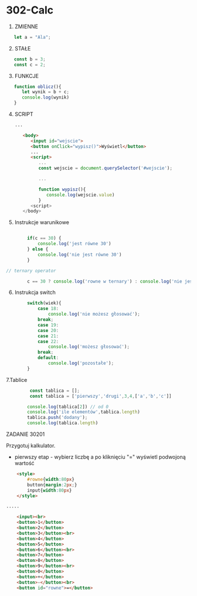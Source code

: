 # 302-Calc

1. ZMIENNE
```js
   let a = "Ala";
```
2. STAŁE
```js
   const b = 3;
   const c = 2;
```
3. FUNKCJE
```js
   function oblicz(){
      let wynik = b + c;
      console.log(wynik)
   }
```
4. SCRIPT
   ```html
   ...
   
      <body>
         <input id="wejscie">
         <button onClick="wypisz()">Wyświetl</button>
         ...
         <script>
            ...
            const wejscie = document.querySelector('#wejscie');

            ...
   
            function wypisz(){
               console.log(wejscie.value)
            }
         <script>
      </body>
   ```
5. Instrukcje warunikowe

```js

        if(c == 30) {
            console.log('jest równe 30')
        } else {
            console.log('nie jest równe 30')
        }

// ternary operator

        c == 30 ? console.log('rowne w ternary') : console.log('nie jest rowne 30')
```

6. Instrukcja switch
```js
        switch(wiek){
            case 18:
                console.log('nie możesz głosować');
            break;
            case 19:
            case 20:
            case 21:
            case 22:
                console.log('możesz głosować');
            break;
            default:
                console.log('pozostałe');
        }
```

7.Tablice

```js
         const tablica = [];
         const tablica = ['pierwszy','drugi',3,4,['a','b','c']]

        console.log(tablica[2]) // od 0
        console.log('ile elementów',tablica.length)
        tablica.push('dodany');
        console.log(tablica.length)
```

ZADANIE 30201

Przygotuj kalkulator.

- pierwszy etap - wybierz liczbę a po kliknięciu "=" wyświetl podwojoną wartość

```html
    <style>
        #rowne{width:80px}
        button{margin:2px;}
        input{width:80px}
    </style>

.....

    <input><br>
    <button>1</button>
    <button>2</button>
    <button>3</button><br>
    <button>4</button>
    <button>5</button>
    <button>6</button><br>
    <button>7</button>
    <button>8</button>
    <button>9</button><br>
    <button>0</button>
    <button>+</button>
    <button>-</button><br>
    <button id="rowne">=</button>

```

